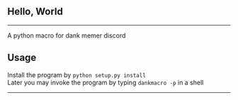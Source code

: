 ## Hello, World
<hr>
A python macro for dank memer discord

## Usage

Install the program by `python setup.py install`<br>
Later you may invoke the program by typing `dankmacro -p` in a shell
<hr>


